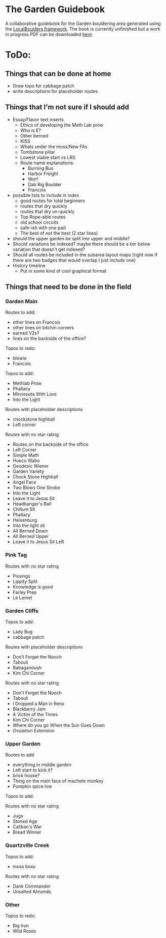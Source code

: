 # The Garden Guidebook
 A collaborative guidebook for the Garden bouldering area generated using the [LocalBoulders framework](https://github.com/AndrewChild/LocalBoulders). The book is currently unfinished but a work in progress PDF can be downloaded [here](https://github.com/AndrewChild/The-Garden-Guidebook/raw/main/guideBook.pdf).

# ToDo:
## Things that can be done at home
- Draw topo for cabbage patch
- write descriptions for placeholder routes

## Things that I'm not sure if I should add
- Essay/Flavor text inserts
  - Ethics of developing the Meth Lab prow
  - Who is E?
  - Other berned
  - KISS
  - Whats under the moss/New FAs
  - Tombstone pillar
  - Lowest viable start vs LRS
  - Route name explanations:
    - Burning Bus
	- Harbor Freight
	- Worf
	- Dab Rig Boulder
	- Francois
- possible lists to include in index
  - good routes for total beginners
  - routes that dry quickly
  - routes that dry un-quickly
  - Top Rope-able routes
  - old school circuits
  - safe-ish with one pad
  - The best of not the best (2 star lines)
- should the upper garden be split into upper and middle?
- Should variations be indexed? maybe there should be a tier below variation that doesn't get indexed?
- Should all routes be included in the subarea layout maps (right now if there are two badges that would overlap I just include one)
- History timeline
  - Put in some kind of cool graphical format

## Things that need to be done in the field

### Garden Main
Routes to add:
- other lines on Francois
- other lines on bitchin corners
- earned V2s?
- lines on the backside of the office?

Topos to redo:
- blowie
- Francois

Topos to add:
- Methlab Prow
- Phallacy
- Minnesota With Love
- Into the Light

Routes with placeholder descriptions
- chockstone highball
- Left corner

Routes with no star rating
- Routes on the backside of the office
- Left Corner
- Simple Math
- Hueco Wabo
- Geodesic Wiener
- Garden Variety
- Chock Stone Highball
- Angel Face
- Two Blows One Stroke
- Into the Light
- Leave it to Jesus Sit
- Headbanger's Ball
- Chillum Sit
- Phallacy
- Heisenburg
- Into the light sit
- All Berned Down
- All Berned Upper
- Leave it to Jesus Sit Left

### Pink Tag
Routes with no star rating
- Pissings
- Lippity Split
- Knowledge is good
- Farley Prep
- Le Lemet

### Garden Cliffs
Topos to add:
- Lady Bug
- cabbage patch

Routes with placeholder descriptions
- Don't Forget the Nooch
- Tabouli
- Babaganoush
- Kim Chi Corner

Routes with no star rating
- Don't Forget the Nooch
- Tabouli
- I Dropped a Man in Reno
- Blackberry Jam
- A Victim of the Times
- Kim Chi Corner
- Where do you go When the Sun Goes Down
- Ovulation Extension

### Upper Garden
Routes to add
- everything in middle garden
- Left start to kick it?
- brick house?
- Thing on the main face of machete monkey
- Pumpkin spice low

Topos to add:

Routes with no star rating
- Jugs
- Stoned Age
- Caliban's War
- Bread Winner

### Quartzville Creek
Topos to add:
- moss boss

Routes with no star rating
- Dank Commander
- Unsalted Almonds

### Other
Topos to redo:
- Big Iron
- Wild Roses
